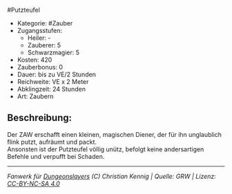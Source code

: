 #Putzteufel  
- Kategorie: #Zauber  
- Zugangsstufen:  
  - Heiler: -  
  - Zauberer: 5  
  - Schwarzmagier: 5  
- Kosten: 420  
- Zauberbonus: 0  
- Dauer: bis zu VE/2 Stunden  
- Reichweite: VE x 2 Meter  
- Abklingzeit: 24 Stunden  
- Art: Zaubern     

## Beschreibung:
Der ZAW erschafft einen kleinen, magischen Diener, der für ihn unglaublich flink putzt, aufräumt und packt.<br>Ansonsten ist der Putzteufel völlig unütz, befolgt keine andersartigen Befehle und verpufft bei Schaden.


___
*Fanwerk für [Dungeonslayers](https://www.dungeonslayers.net/) (C) Christian Kennig | Quelle: GRW | Lizenz: [CC-BY-NC-SA 4.0](https://creativecommons.org/licenses/by-nc-sa/4.0/deed.de)*